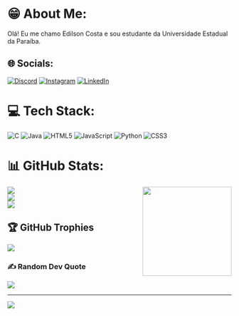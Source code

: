 # 😁 About Me:
Olá! Eu me chamo Edilson Costa e sou estudante da Universidade Estadual da Paraíba.<br>


## 🌐 Socials:
[![Discord](https://img.shields.io/badge/Discord-%237289DA.svg?logo=discord&logoColor=white)](https://discord.gg/Senhor_E#1804) [![Instagram](https://img.shields.io/badge/Instagram-%23E4405F.svg?logo=Instagram&logoColor=white)](https://instagram.com/edilsoncostajr) [![LinkedIn](https://img.shields.io/badge/LinkedIn-%230077B5.svg?logo=linkedin&logoColor=white)](https://linkedin.com/in/edilson-costa-12b652230) 

# 💻 Tech Stack:
![C](https://img.shields.io/badge/c-%2300599C.svg?style=for-the-badge&logo=c&logoColor=white) ![Java](https://img.shields.io/badge/java-%23ED8B00.svg?style=for-the-badge&logo=java&logoColor=white) ![HTML5](https://img.shields.io/badge/html5-%23E34F26.svg?style=for-the-badge&logo=html5&logoColor=white) ![JavaScript](https://img.shields.io/badge/javascript-%23323330.svg?style=for-the-badge&logo=javascript&logoColor=%23F7DF1E) ![Python](https://img.shields.io/badge/python-3670A0?style=for-the-badge&logo=python&logoColor=ffdd54) ![CSS3](https://img.shields.io/badge/css3-%231572B6.svg?style=for-the-badge&logo=css3&logoColor=white)
# 📊 GitHub Stats:
![](https://github-readme-stats.vercel.app/api?username=Edilsoncostajunior&theme=algolia&hide_border=false&include_all_commits=true&count_private=false)<img src="https://cdn.discordapp.com/attachments/880603724903493632/1064379275605708911/13114a8c-5ee3-41e5-94f0-7568dd9a4f27.jpg" height="200px" align="right"><br/>
![](https://github-readme-streak-stats.herokuapp.com/?user=Edilsoncostajunior&theme=algolia&hide_border=false)<br/>
![](https://github-readme-stats.vercel.app/api/top-langs/?username=Edilsoncostajunior&theme=algolia&hide_border=false&include_all_commits=true&count_private=false&layout=compact)

## 🏆 GitHub Trophies
![](https://github-profile-trophy.vercel.app/?username=Edilsoncostajunior&theme=tokyonight&no-frame=false&no-bg=false&margin-w=4)

### ✍️ Random Dev Quote
![](https://quotes-github-readme.vercel.app/api?type=horizontal&theme=radical)

---
[![](https://visitcount.itsvg.in/api?id=Edilsoncostajunior&icon=0&color=0)](https://visitcount.itsvg.in)

<!-- Proudly created with GPRM ( https://gprm.itsvg.in ) -->

